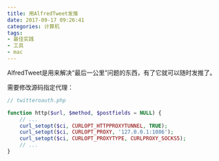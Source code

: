 ```yaml
---
title: 用AlfredTweet发推
date: 2017-09-17 09:26:41
categories: 计算机
tags:
- 最佳实践
- 工具
- mac
---
```

AlfredTweet是用来解决“最后一公里”问题的东西，有了它就可以随时发推了。

需要修改源码指定代理：

```php
// twitteroauth.php

function http($url, $method, $postfields = NULL) {
    // ...
    curl_setopt($ci, CURLOPT_HTTPPROXYTUNNEL, TRUE);
    curl_setopt($ci, CURLOPT_PROXY, '127.0.0.1:1086');
    curl_setopt($ci, CURLOPT_PROXYTYPE, CURLPROXY_SOCKS5);
    // ...
}
```


